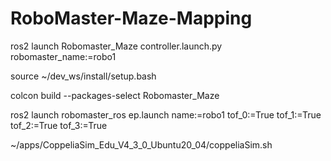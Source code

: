 # RoboMaster-Maze-Mapping

ros2 launch Robomaster_Maze controller.launch.py robomaster_name:=robo1


source ~/dev_ws/install/setup.bash


colcon build --packages-select Robomaster_Maze


ros2 launch robomaster_ros ep.launch name:=robo1 tof_0:=True tof_1:=True tof_2:=True tof_3:=True


~/apps/CoppeliaSim_Edu_V4_3_0_Ubuntu20_04/coppeliaSim.sh
